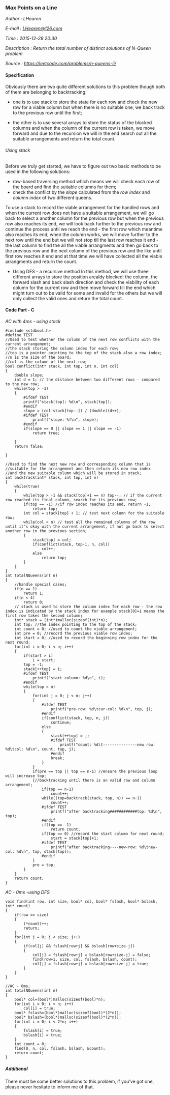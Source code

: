 ### Max Points on a Line

*Author      : LHearen*

*E-mail      : LHearen@126.com*

*Time        : 2015-12-29 20:30*

*Description : Return the total number of distinct solutions of N-Queen problem*

*Source      : https://leetcode.com/problems/n-queens-ii/*

#### Specification 
Obviously there are two quite different solutions to this problem though both of them are belonging to backtracking:
* one is to use stack to store the state for each row and check the new row for a viable column but when there is no suitable one, we back track to the previous row until the first;

* the other is to use several arrays to store the status of the blocked columns and when the column of the current row is taken, we move forward and due to the recursion we will in the end search out all the suitable arrangements and return the total count.

###### Using stack
Before we truly get started, we have to figure out two basic methods to be used in the following solutions:
* row-based traversing method which means we will check each row of the board and find the suitable columns for them; 
* check the conflict by the *slope* calculated from the *row index* and *column index* of two different queens.

To use a stack to record the viable arrangement for the handled rows and when the current row does not have a suitable arrangement, we will go back to select a another column for the previous row but when the previous row also reaches its end, we will look back further to the previous row and continue the process until we reach the end - the first row which meantime also reaches its end; when the column works, we will move further to the next row until the end but we will not stop till the last row reaches it end - the last column to find the all the viable arrangments and then go back to the previous row and the next column of the previous row and the like until first row reaches it end and at that time we will have collected all the viable arrangments and return the count.

* Using DFS - a recursive method
In this method, we will use three different arrays to store the position arealdy blocked: the column, the forward slash and back slash direction and check the viability of each column for the current row and then move forward till the end which might turn out to be valid for some and invalid for the others but we will only collect the valid ones and return the total count.


#### Code Part - C
*AC with 4ms - using stack*
```
#include <stdbool.h>
#define TEST
//Used to test whether the column of the next row conflicts with the current arrangement;
//the stack storing the column index for each row;
//top is a pointer pointing to the top of the stack also a row index;
//n is the size of the board;
//col is the column of the next row;
bool conflict(int* stack, int top, int n, int col)
{
    double slope;
    int d = 1; // the distance between two different rows - compared to the new row;
    while(top > -1)
    {
        #ifdef TEST
        printf("stack[top]: %d\n", stack[top]);
        #endif
        slope = (col-stack[top--]) / (double)(d++);
        #ifdef TEST
            printf("slope: %f\n", slope);
        #endif
        if(slope == 0 || slope == 1 || slope == -1)
            return true;
    
    }
    return false;

}

//Used to find the next new row and corresponding column that is 
//suitable for the arrangement and then return its new row index
//and the new suitable column which will be stored in stack;
int backtrack(int* stack, int top, int n)
{
    while(true)
    {
        while(top > -1 && stack[top]+1 == n) top--; // if the current row reached its final column, search for its previous row;
        if(top == -1) //if row index reaches its end, return -1;
            return top;
        int col = stack[top] + 1; // test next column for the suitable row;
        while(col < n) // test all the remained columns of the row until it's okay with the current arrangement, if not go back to select another row in the previous section;
        {
            stack[top] = col;
            if(conflict(stack, top-1, n, col))
                col++;
            else
                return top;
        }
    }
}
int totalNQueens(int n)
{
    //handle special cases;
    if(n == 1)
        return 1;
    if(n < 4)
        return 0;
    // stack is used to store the column index for each row - the row index is indicated by the stack index for example stack[0]=1 means the first row takes the second column;
    int* stack = (int*)malloc(sizeof(int)*n);
    int top; //the index pointing to the top of the stack; 
    int count = 0; //used to count the viable arrangement;
    int pre = 0; //record the previous viable row index;
    int start = 0; //used to record the beginning row index for the next round;
    for(int i = 0; i < n; i++)
    {
        if(start > i)
            i = start;
        top = -1;
        stack[++top] = i;
        #ifdef TEST
            printf("start column: %d\n", i);
        #endif
        while(top < n)
        {
            for(int j = 0; j < n; j++)
            {
                #ifdef TEST
                    printf("pre-row: %d\tcur-col: %d\n", top, j);
                #endif
                if(conflict(stack, top, n, j))
                    continue;
                else
                {
                    stack[++top] = j;
                    #ifdef TEST
                        printf("count: %d\t---------------new row: %d\tcol: %d\n", count, top, j);
                    #endif
                    break;
                }
            }
            if(pre == top || top == n-1) //ensure the previous loop will increase top;
            {//backtracking until there is an valid row and column arrangement;
                if(top == n-1)
                    count++;
                while((top=backtrack(stack, top, n)) == n-1)
                    count++;
                #ifdef TEST
                    printf("after backtracking############top: %d\n", top);
                #endif
                if(top == -1)
                    return count;
                if(top == 0) //record the start column for next round;
                    start = stack[top]+1;
                #ifdef TEST
                    printf("after backtracking----new-row: %d\tnew-col: %d\n", top, stack[top]);
                #endif
            }
            pre = top;
        }
    }
    return count;
}
```

*AC - 0ms -using DFS*
```
void find(int row, int size, bool* col, bool* fslash, bool* bslash, int* count)
{
    if(row == size)
    {
        (*count)++;
        return;
    }
    for(int j = 0; j < size; j++)
    {
        if(col[j] && fslash[row+j] && bslash[row+size-j])
        {
            col[j] = fslash[row+j] = bslash[row+size-j] = false;
            find(row+1, size, col, fslash, bslash, count);
            col[j] = fslash[row+j] = bslash[row+size-j] = true;
        }
    }
}

//AC - 0ms;
int totalNQueens(int n)
{
    bool* col=(bool*)malloc(sizeof(bool)*n);
    for(int i = 0; i < n; i++)
        col[i] = true;
    bool* fslash=(bool*)malloc(sizeof(bool)*(2*n));
    bool* bslash=(bool*)malloc(sizeof(bool)*(2*n));
    for(int i = 0; i < 2*n; i++)
    {
        fslash[i] = true;
        bslash[i] = true;
    }
    int count = 0;
    find(0, n, col, fslash, bslash, &count);
    return count;
}
```

##### Additional
There must be some better solutions to this problem, if you've got one, please never hesitate to inform me of that.
